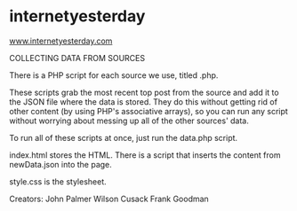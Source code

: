 internetyesterday
=================

www.internetyesterday.com


COLLECTING DATA FROM SOURCES

There is a PHP script for each source we use, titled <sourcename>.php.

These scripts grab the most recent top post from the source and add it to the JSON file where the data is stored.  They do this
without getting rid of other content (by using PHP's associative arrays), so you can run any script without worrying about messing
up all of the other sources' data.

To run all of these scripts at once, just run the data.php script.


index.html stores the HTML.  There is a script that inserts the content from newData.json into the page.

style.css is the stylesheet.



Creators:
John Palmer
Wilson Cusack
Frank Goodman

